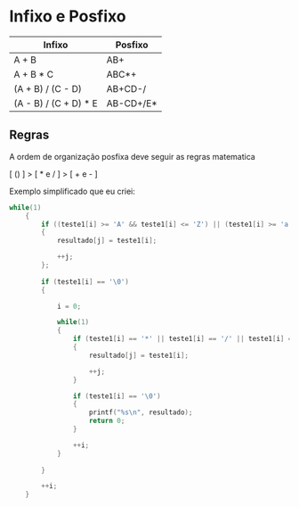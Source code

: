 # Infixo e Posfixo

|Infixo|Posfixo|
|-------|-------|
| A + B |  AB+  |
| A + B * C| ABC*+|
| (A + B) / (C - D) | AB+CD-/ |
| (A - B) / (C + D) * E | AB-CD+/E* |

## Regras

A ordem de organização posfixa deve seguir as regras matematica

[ () ] > [ * e / ] > [ + e - ]

Exemplo simplificado que eu criei:
```C
while(1)
    {
        if ((teste1[i] >= 'A' && teste1[i] <= 'Z') || (teste1[i] >= 'a' && teste1[i] <= 'z'))
        {
            resultado[j] = teste1[i];

            ++j;
        };
        
        if (teste1[i] == '\0')
        {

            i = 0;

            while(1)
            {
                if (teste1[i] == '*' || teste1[i] == '/' || teste1[i] == '+' || teste1[i] == '-')
                {
                    resultado[j] = teste1[i];

                    ++j;
                }

                if (teste1[i] == '\0')
                {
                    printf("%s\n", resultado);
                    return 0;
                }

                ++i;
            }
            
        }

        ++i;
    }
```

